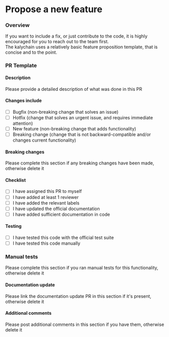 # Propose a new feature

### Overview

If you want to include a fix, or just contribute to the code, it is highly encouraged for you to reach out to the team first.\
The kalychain uses a relatively basic feature proposition template, that is concise and to the point.

### PR Template

#### Description

Please provide a detailed description of what was done in this PR

#### Changes include

* [ ] Bugfix (non-breaking change that solves an issue)
* [ ] Hotfix (change that solves an urgent issue, and requires immediate attention)
* [ ] New feature (non-breaking change that adds functionality)
* [ ] Breaking change (change that is not backward-compatible and/or changes current functionality)

#### Breaking changes

Please complete this section if any breaking changes have been made, otherwise delete it

#### Checklist

* [ ] I have assigned this PR to myself
* [ ] I have added at least 1 reviewer
* [ ] I have added the relevant labels
* [ ] I have updated the official documentation
* [ ] I have added sufficient documentation in code

#### Testing

* [ ] I have tested this code with the official test suite
* [ ] I have tested this code manually

### Manual tests

Please complete this section if you ran manual tests for this functionality, otherwise delete it

#### Documentation update

Please link the documentation update PR in this section if it's present, otherwise delete it

#### Additional comments

Please post additional comments in this section if you have them, otherwise delete it
